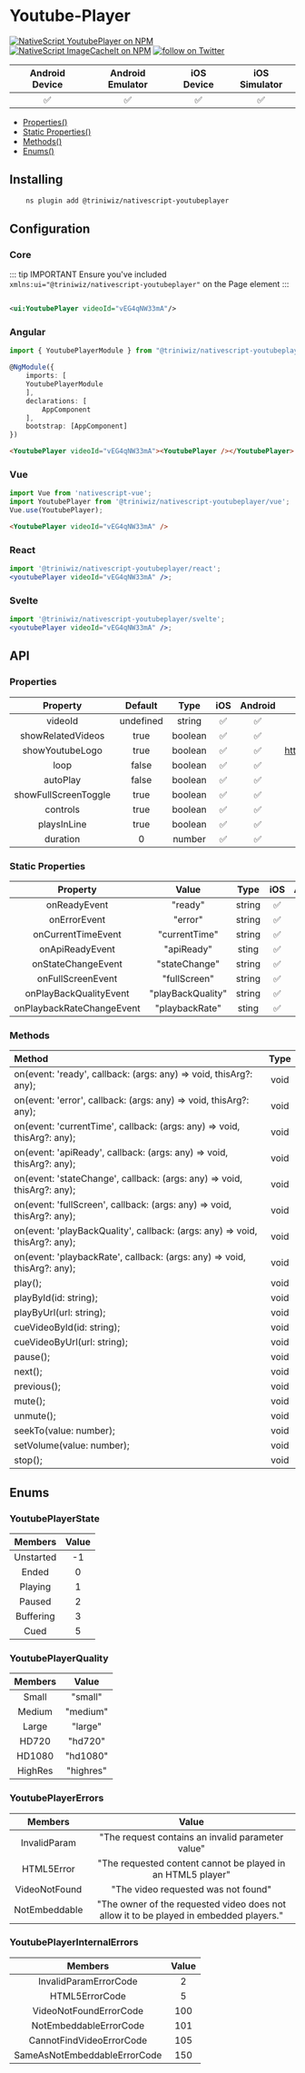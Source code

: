 # Youtube-Player

<p>
<a href="https://www.npmjs.com/package/@triniwiz/nativescript-youtubeplayer">
<img src="https://img.shields.io/npm/v/@triniwiz/nativescript-youtubeplayer.svg?style=for-the-badge"
            alt="NativeScript YoutubePlayer on NPM"/></a>

<a href="https://www.npmjs.com/package/@triniwiz/nativescript-youtubeplayer">
<img src="https://img.shields.io/npm/dt/@triniwiz/nativescript-youtubeplayer.svg?style=for-the-badge&label=npm%20downloads&" alt="NativeScript ImageCacheIt on NPM"></a>

<a href="https://twitter.com/intent/follow?screen_name=triniwiz">
<img src="https://img.shields.io/twitter/follow/triniwiz?style=style=for-the-badge&logo=twitter" alt="follow on Twitter"></a>
</p>

|   Android Device   |  Android Emulator  |     iOS Device     |   iOS Simulator    |
| :----------------: | :----------------: | :----------------: | :----------------: |
| :white_check_mark: | :white_check_mark: | :white_check_mark: | :white_check_mark: |

- [Properties()](youtube-player.md#properties)
- [Static Properties()](youtube-player.md#static-properties)
- [Methods()](youtube-player.md#methods)
- [Enums()](youtube-player.md#enums)

## Installing

```bash
    ns plugin add @triniwiz/nativescript-youtubeplayer
```

## Configuration

### Core

::: tip IMPORTANT Ensure you've included `xmlns:ui="@triniwiz/nativescript-youtubeplayer"` on the Page element
:::

```xml

<ui:YoutubePlayer videoId="vEG4qNW33mA"/>
```

### Angular

```ts
import { YoutubePlayerModule } from "@triniwiz/nativescript-youtubeplayer/angular";

@NgModule({
    imports: [
    YoutubePlayerModule
    ],
    declarations: [
        AppComponent
    ],
    bootstrap: [AppComponent]
})
```

```html
<YoutubePlayer videoId="vEG4qNW33mA"><YoutubePlayer /></YoutubePlayer>
```

### Vue

```ts
import Vue from 'nativescript-vue';
import YoutubePlayer from '@triniwiz/nativescript-youtubeplayer/vue';
Vue.use(YoutubePlayer);
```

```html
<YoutubePlayer videoId="vEG4qNW33mA" />
```

### React

```jsx
import '@triniwiz/nativescript-youtubeplayer/react';
<youtubePlayer videoId="vEG4qNW33mA" />;
```

### Svelte

```jsx
import '@triniwiz/nativescript-youtubeplayer/svelte';
<youtubePlayer videoId="vEG4qNW33mA" />;
```

## API

### Properties

|       Property       |  Default  |  Type   |        iOS         |      Android       |                                   Notes                                   |
| :------------------: | :-------: | :-----: | :----------------: | :----------------: | :-----------------------------------------------------------------------: |
|       videoId        | undefined | string  | :white_check_mark: | :white_check_mark: | The YouTube video ID that identifies the video that the player will load. |
|  showRelatedVideos   |   true    | boolean | :white_check_mark: | :white_check_mark: |        https://developers.google.com/youtube/player_parameters#rel        |
|   showYoutubeLogo    |   true    | boolean | :white_check_mark: | :white_check_mark: |  https://developers.google.com/youtube/player_parameters#modestbranding   |
|         loop         |   false   | boolean | :white_check_mark: | :white_check_mark: |       https://developers.google.com/youtube/player_parameters#loop        |
|       autoPlay       |   false   | boolean | :white_check_mark: | :white_check_mark: |                     Auto play video once it's ready.                      |
| showFullScreenToggle |   true    | boolean | :white_check_mark: | :white_check_mark: |        https://developers.google.com/youtube/player_parameters#fs         |
|       controls       |   true    | boolean | :white_check_mark: | :white_check_mark: |     https://developers.google.com/youtube/player_parameters#controls      |
|     playsInLine      |   true    | boolean | :white_check_mark: | :white_check_mark: |    https://developers.google.com/youtube/player_parameters#playsinline    |
|       duration       |     0     | number  | :white_check_mark: | :white_check_mark: |                          Current video duration.                          |

### Static Properties

|         Property          |       Value       |  Type  |        iOS         |      Android       | Notes |
| :-----------------------: | :---------------: | :----: | :----------------: | :----------------: | :---: |
|       onReadyEvent        |      "ready"      | string | :white_check_mark: | :white_check_mark: |       |
|       onErrorEvent        |      "error"      | string | :white_check_mark: | :white_check_mark: |       |
|    onCurrentTimeEvent     |   "currentTime"   | string | :white_check_mark: | :white_check_mark: |       |
|      onApiReadyEvent      |    "apiReady"     | sting  | :white_check_mark: | :white_check_mark: |       |
|    onStateChangeEvent     |   "stateChange"   | string | :white_check_mark: | :white_check_mark: |       |
|     onFullScreenEvent     |   "fullScreen"    | string | :white_check_mark: | :white_check_mark: |       |
|  onPlayBackQualityEvent   | "playBackQuality" | string | :white_check_mark: | :white_check_mark: |       |
| onPlaybackRateChangeEvent |  "playbackRate"   | sting  | :white_check_mark: | :white_check_mark: |       |

### Methods

| Method                                                                      | Type |
| :-------------------------------------------------------------------------- | :--: |
| on(event: 'ready', callback: (args: any) => void, thisArg?: any);           | void |
| on(event: 'error', callback: (args: any) => void, thisArg?: any);           | void |
| on(event: 'currentTime', callback: (args: any) => void, thisArg?: any);     | void |
| on(event: 'apiReady', callback: (args: any) => void, thisArg?: any);        | void |
| on(event: 'stateChange', callback: (args: any) => void, thisArg?: any);     | void |
| on(event: 'fullScreen', callback: (args: any) => void, thisArg?: any);      | void |
| on(event: 'playBackQuality', callback: (args: any) => void, thisArg?: any); | void |
| on(event: 'playbackRate', callback: (args: any) => void, thisArg?: any);    | void |
| play();                                                                     | void |
| playById(id: string);                                                       | void |
| playByUrl(url: string);                                                     | void |
| cueVideoById(id: string);                                                   | void |
| cueVideoByUrl(url: string);                                                 | void |
| pause();                                                                    | void |
| next();                                                                     | void |
| previous();                                                                 | void |
| mute();                                                                     | void |
| unmute();                                                                   | void |
| seekTo(value: number);                                                      | void |
| setVolume(value: number);                                                   | void |
| stop();                                                                     | void |

## Enums

### YoutubePlayerState

|  Members  | Value |
| :-------: | :---: |
| Unstarted |  -1   |
|   Ended   |   0   |
|  Playing  |   1   |
|  Paused   |   2   |
| Buffering |   3   |
|   Cued    |   5   |

### YoutubePlayerQuality

| Members |   Value   |
| :-----: | :-------: |
|  Small  |  "small"  |
| Medium  | "medium"  |
|  Large  |  "large"  |
|  HD720  |  "hd720"  |
| HD1080  | "hd1080"  |
| HighRes | "highres" |

### YoutubePlayerErrors

|    Members    |                                         Value                                          |
| :-----------: | :------------------------------------------------------------------------------------: |
| InvalidParam  |                   "The request contains an invalid parameter value"                    |
|  HTML5Error   |              "The requested content cannot be played in an HTML5 player"               |
| VideoNotFound |                          "The video requested was not found"                           |
| NotEmbeddable | "The owner of the requested video does not allow it to be played in embedded players." |

### YoutubePlayerInternalErrors

|           Members            | Value |
| :--------------------------: | :---: |
|    InvalidParamErrorCode     |   2   |
|        HTML5ErrorCode        |   5   |
|    VideoNotFoundErrorCode    |  100  |
|    NotEmbeddableErrorCode    |  101  |
|   CannotFindVideoErrorCode   |  105  |
| SameAsNotEmbeddableErrorCode |  150  |
